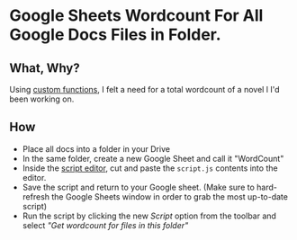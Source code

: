 # Google Sheets Wordcount For All Google Docs Files in Folder.

## What, Why?

Using [custom functions](https://developers.google.com/apps-script/guides/sheets/functions), I felt a need for a total wordcount of a novel l I'd been working on.

## How
* Place all docs into a folder in your Drive
* In the same folder, create a new Google Sheet and call it "WordCount"
* Inside the [script editor](https://developers.google.com/apps-script/guides/docs), cut and paste the `script.js` contents into the editor.
* Save the script and return to your Google sheet. (Make sure to hard-refresh the Google Sheets window in order to grab the most up-to-date script)
* Run the script by clicking the new *Script* option from the toolbar and select *"Get wordcount for files in this folder"*
